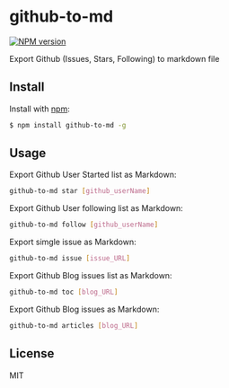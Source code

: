 # github-to-md

[![NPM version](https://img.shields.io/npm/v/github-to-md.svg?style=flat)](https://www.npmjs.com/package/github-to-md)

Export Github (Issues, Stars, Following) to markdown file

## Install

Install with [npm](https://www.npmjs.com/):

```sh
$ npm install github-to-md -g
```

## Usage

Export Github User Started list as Markdown:

```bash
github-to-md star [github_userName]
```

Export Github User following list as Markdown:

```bash
github-to-md follow [github_userName]
```

Export simgle issue as Markdown:

```bash
github-to-md issue [issue_URL]
```

Export Github Blog issues list as Markdown:

```bash
github-to-md toc [blog_URL]
```

Export Github Blog issues as Markdown:

```bash
github-to-md articles [blog_URL]
```

## License

MIT
